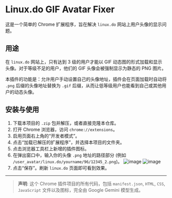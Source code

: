 # Linux.do GIF Avatar Fixer

这是一个简单的 Chrome 扩展程序，旨在解决 `linux.do` 网站上用户头像的显示问题。

## 用途

在 `linux.do` 网站上，只有达到 3 级的用户才能以 GIF 动态图的形式加载和显示头像。对于等级不足的用户，他们的 GIF 头像会被强制显示为静态的 PNG 图片。

本插件的功能是：允许用户手动设置自己的头像地址，插件会在页面加载时自动将 `.png` 后缀的头像地址替换为 `.gif` 后缀，从而让低等级用户也能看到自己或其他用户的动态头像。

## 安装与使用

1.  下载本项目的 `.zip` 包并解压，或者直接克隆本仓库。
2.  打开 Chrome 浏览器，访问 `chrome://extensions`。
3.  启用页面右上角的“开发者模式”。
4.  点击“加载已解压的扩展程序”，并选择本项目的文件夹。
5.  点击浏览器工具栏上新增的插件图标。
6.  在弹出窗口中，输入你的头像 `.png` 地址的路径部分 (例如 `/user_avatar/linux.do/yourname/96/12345_2.png`)。
![image](https://github.com/user-attachments/assets/c9cbb9f5-cacd-414a-9e6b-3fc98d85284e)
![image](https://github.com/user-attachments/assets/df874913-0b17-4f78-aa39-38a40e380bb7)
7.  点击“保存”。刷新 `linux.do` 页面即可看到效果。

---

> **声明**: 这个 Chrome 插件项目的所有代码，包括 `manifest.json`, `HTML`, `CSS`, `JavaScript` 文件以及图标，完全由 Google Gemini 模型生成。

